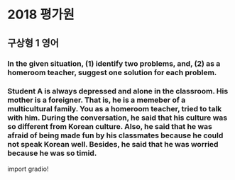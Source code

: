 # 2018 평가원
## 구상형 1 영어
### In the given situation, (1) identify two problems, and, (2) as a homeroom teacher, suggest one solution for each problem.
### Student A is always depressed and alone in the classroom. His mother is a foreigner. That is, he is a memeber of a multicultural family. You as a homeroom teacher, tried to talk with him. During the conversation, he said that his culture was so different from Korean culture. Also, he said that he was afraid of being made fun by his classmates because he could not speak Korean well. Besides, he said that he was worried because he was so timid.

import gradio!
